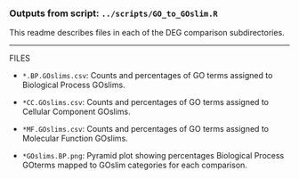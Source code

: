 ### Outputs from script: `../scripts/GO_to_GOslim.R`

This readme describes files in each of the DEG comparison subdirectories.

---

FILES

- `*.BP.GOslims.csv`: Counts and percentages of GO terms assigned to Biological Process GOslims.

- `*CC.GOslims.csv`: Counts and percentages of GO terms assigned to Cellular Component GOslims.

- `*MF.GOslims.csv`: Counts and percentages of GO terms assigned to Molecular Function GOslims.

- `*GOslims.BP.png`: Pyramid plot showing percentages Biological Process GOterms mapped to GOslim categories for each comparison.
